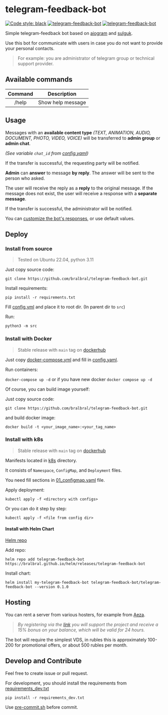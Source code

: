 # telegram-feedback-bot

<p>
<a href="https://github.com/psf/black"><img alt="Code style: black" src="https://img.shields.io/badge/code%20style-black-000000.svg"></a>
<a href="https://artifacthub.io/packages/helm/telegram-feedback-bot/telegram-feedback-bot"><img alt="telegram-feedback-bot" src="https://img.shields.io/badge/Helm-0F1689?style=for-the-badge&logo=Helm&labelColor=0F1689"></a>
<a href="https://hub.docker.com/r/bral1488/telegram-feedback-bot"><img alt="telegram-feedback-bot" src="https://img.shields.io/badge/Docker-2CA5E0?style=for-the-badge&logo=docker&logoColor=white"></a>
</p>


Simple telegram-feedback bot based on [aiogram](https://github.com/aiogram/aiogram) and [sulguk](https://github.com/Tishka17/sulguk).

Use this bot for communicate with users in case you do not want to provide your personal contacts. 

> For example: you are administrator of telegram group or technical support provider.

## Available commands

| Command |    Description    |
|:-------:|:-----------------:|
|  /help  | Show help message |

## Usage

Messages with an **available content type** *(TEXT, ANIMATION, AUDIO, DOCUMENT, PHOTO, VIDEO, VOICE)* will be transferred to **admin group** or **admin chat**.

*(See variable `chat_id` from [config.yaml](deploy/docker/example.config.yaml#L6))*

If the transfer is successful, the requesting party will be notified.

**Admin** can **answer** to message **by reply**. The answer will be sent to the person who asked.

The user will receive the reply as a **reply** to the original message. If the message does not exist, the user will receive a response with a **separate message**.

If the transfer is successful, the administrator will be notified.

You can [customize the bot's responses](deploy/docker/example.config.yaml#12), or use default values.

## Deploy

### Install from source

> Tested on Ubuntu 22.04, python 3.11

Just copy source code:

`git clone https://github.com/bralbral/telegram-feedback-bot.git`

Install requirements:

`pip install -r requirements.txt`

Fill [config.yml](deploy/docker/example.config.yaml) and place it to root dir. (In parent dir to `src`)

Run:

`python3 -m src`

### Install with Docker

> Stable release with `main` tag on [dockerhub](https://hub.docker.com/r/bral1488/telegram-feedback-bot/tags)

Just copy [docker-compose.yml](deploy/docker/example.docker-compose.yml) and fill in  [config.yaml](deploy/docker/example.config.yaml).

Run containers:

`docker-compose up -d` or if you have new docker `docker compose up -d`

Of course, you can build image yourself:

Just copy source code:

`git clone https://github.com/bralbral/telegram-feedback-bot.git`

and build docker image:

`docker build -t <your_image_name>:<your_tag_name>`

### Install with k8s

> Stable release with `main` tag on [dockerhub](https://hub.docker.com/r/bral1488/telegram-youtube-notifier/tags)

Manifests located in [k8s](deploy%2Fk8s) directory.

It consists of `Namespace`, `ConfigMap`, and `Deployment` files.

You need fill sections in  [01_configmap.yaml](deploy%2Fk8s%2F01_configmap.yaml) file.

Apply deployment:

`kubectl apply -f <directory with configs>`

Or you can do it step by step:

`kubectl apply -f <file from config dir>`

#### Install with Helm Chart

[Helm repo](https://artifacthub.io/packages/helm/telegram-feedback-bot/telegram-feedback-bot)

Add repo:

`helm repo add telegram-feedback-bot https://bralbral.github.io/helm/releases/telegram-feedback-bot`

Install chart:

`helm install my-telegram-feedback-bot telegram-feedback-bot/telegram-feedback-bot --version 0.1.0`



## Hosting
You can rent a server from various hosters, for example from [Aeza](https://aeza.net/?ref=380831).

>*By registering via the [link](https://aeza.net/?ref=380831) you will support the project and receive a 15% bonus on your balance, which will be valid for 24 hours.*

The bot will require the simplest VDS, in rubles this is approximately 100-200 for promotional offers, or about 500 rubles per month.

## Develop and Contribute

Feel free to create issue or pull request.

For development, you should install the requirements from [requirements_dev.txt](./requirements_dev.txt)

`pip install -r requirements_dev.txt`

Use [pre-commit.sh](./pre-commit.sh) before commit.
